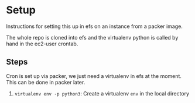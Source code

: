 # Setup

Instructions for setting this up in efs on an instance from a packer image.

The whole repo is cloned into efs and the virtualenv python is called by hand in the ec2-user crontab.

## Steps

Cron is set up via packer, we just need a virtualenv in efs at the moment. This can be done in packer later.

1. `virtualenv env -p python3`: Create a virtualenv `env` in the local directory
